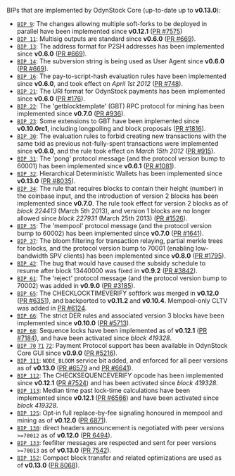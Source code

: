 BIPs that are implemented by OdynStock Core (up-to-date up to **v0.13.0**):

* [`BIP 9`](https://github.com/odynstock/bips/blob/master/bip-0009.mediawiki): The changes allowing multiple soft-forks to be deployed in parallel have been implemented since **v0.12.1**  ([PR #7575](https://github.com/odynstock/odynstock/pull/7575))
* [`BIP 11`](https://github.com/odynstock/bips/blob/master/bip-0011.mediawiki): Multisig outputs are standard since **v0.6.0** ([PR #669](https://github.com/odynstock/odynstock/pull/669)).
* [`BIP 13`](https://github.com/odynstock/bips/blob/master/bip-0013.mediawiki): The address format for P2SH addresses has been implemented since **v0.6.0** ([PR #669](https://github.com/odynstock/odynstock/pull/669)).
* [`BIP 14`](https://github.com/odynstock/bips/blob/master/bip-0014.mediawiki): The subversion string is being used as User Agent since **v0.6.0** ([PR #669](https://github.com/odynstock/odynstock/pull/669)).
* [`BIP 16`](https://github.com/odynstock/bips/blob/master/bip-0016.mediawiki): The pay-to-script-hash evaluation rules have been implemented since **v0.6.0**, and took effect on *April 1st 2012* ([PR #748](https://github.com/odynstock/odynstock/pull/748)).
* [`BIP 21`](https://github.com/odynstock/bips/blob/master/bip-0021.mediawiki): The URI format for OdynStock payments has been implemented since **v0.6.0** ([PR #176](https://github.com/odynstock/odynstock/pull/176)).
* [`BIP 22`](https://github.com/odynstock/bips/blob/master/bip-0022.mediawiki): The 'getblocktemplate' (GBT) RPC protocol for mining has been implemented since **v0.7.0** ([PR #936](https://github.com/odynstock/odynstock/pull/936)).
* [`BIP 23`](https://github.com/odynstock/bips/blob/master/bip-0023.mediawiki): Some extensions to GBT have been implemented since **v0.10.0rc1**, including longpolling and block proposals ([PR #1816](https://github.com/odynstock/odynstock/pull/1816)).
* [`BIP 30`](https://github.com/odynstock/bips/blob/master/bip-0030.mediawiki): The evaluation rules to forbid creating new transactions with the same txid as previous not-fully-spent transactions were implemented since **v0.6.0**, and the rule took effect on *March 15th 2012* ([PR #915](https://github.com/odynstock/odynstock/pull/915)).
* [`BIP 31`](https://github.com/odynstock/bips/blob/master/bip-0031.mediawiki): The 'pong' protocol message (and the protocol version bump to 60001) has been implemented since **v0.6.1** ([PR #1081](https://github.com/odynstock/odynstock/pull/1081)).
* [`BIP 32`](https://github.com/odynstock/bips/blob/master/bip-0032.mediawiki): Hierarchical Deterministic Wallets has been implemented since **v0.13.0** ([PR #8035](https://github.com/odynstock/odynstock/pull/8035)).
* [`BIP 34`](https://github.com/odynstock/bips/blob/master/bip-0034.mediawiki): The rule that requires blocks to contain their height (number) in the coinbase input, and the introduction of version 2 blocks has been implemented since **v0.7.0**. The rule took effect for version 2 blocks as of *block 224413* (March 5th 2013), and version 1 blocks are no longer allowed since *block 227931* (March 25th 2013) ([PR #1526](https://github.com/odynstock/odynstock/pull/1526)).
* [`BIP 35`](https://github.com/odynstock/bips/blob/master/bip-0035.mediawiki): The 'mempool' protocol message (and the protocol version bump to 60002) has been implemented since **v0.7.0** ([PR #1641](https://github.com/odynstock/odynstock/pull/1641)).
* [`BIP 37`](https://github.com/odynstock/bips/blob/master/bip-0037.mediawiki): The bloom filtering for transaction relaying, partial merkle trees for blocks, and the protocol version bump to 70001 (enabling low-bandwidth SPV clients) has been implemented since **v0.8.0** ([PR #1795](https://github.com/odynstock/odynstock/pull/1795)).
* [`BIP 42`](https://github.com/odynstock/bips/blob/master/bip-0042.mediawiki): The bug that would have caused the subsidy schedule to resume after block 13440000 was fixed in **v0.9.2** ([PR #3842](https://github.com/odynstock/odynstock/pull/3842)).
* [`BIP 61`](https://github.com/odynstock/bips/blob/master/bip-0061.mediawiki): The 'reject' protocol message (and the protocol version bump to 70002) was added in **v0.9.0** ([PR #3185](https://github.com/odynstock/odynstock/pull/3185)).
* [`BIP 65`](https://github.com/odynstock/bips/blob/master/bip-0065.mediawiki): The CHECKLOCKTIMEVERIFY softfork was merged in **v0.12.0** ([PR #6351](https://github.com/odynstock/odynstock/pull/6351)), and backported to **v0.11.2** and **v0.10.4**. Mempool-only CLTV was added in [PR #6124](https://github.com/odynstock/odynstock/pull/6124).
* [`BIP 66`](https://github.com/odynstock/bips/blob/master/bip-0066.mediawiki): The strict DER rules and associated version 3 blocks have been implemented since **v0.10.0** ([PR #5713](https://github.com/odynstock/odynstock/pull/5713)).
* [`BIP 68`](https://github.com/odynstock/bips/blob/master/bip-0068.mediawiki): Sequence locks have been implemented as of **v0.12.1**  ([PR #7184](https://github.com/odynstock/odynstock/pull/7184)), and have been activated since *block 419328*.
* [`BIP 70`](https://github.com/odynstock/bips/blob/master/bip-0070.mediawiki) [`71`](https://github.com/odynstock/bips/blob/master/bip-0071.mediawiki) [`72`](https://github.com/odynstock/bips/blob/master/bip-0072.mediawiki): Payment Protocol support has been available in OdynStock Core GUI since **v0.9.0** ([PR #5216](https://github.com/odynstock/odynstock/pull/5216)).
* [`BIP 111`](https://github.com/odynstock/bips/blob/master/bip-0111.mediawiki): `NODE_BLOOM` service bit added, and enforced for all peer versions as of **v0.13.0** ([PR #6579](https://github.com/odynstock/odynstock/pull/6579) and [PR #6641](https://github.com/odynstock/odynstock/pull/6641)).
* [`BIP 112`](https://github.com/odynstock/bips/blob/master/bip-0112.mediawiki): The CHECKSEQUENCEVERIFY opcode has been implemented since **v0.12.1** ([PR #7524](https://github.com/odynstock/odynstock/pull/7524)) and has been activated since *block 419328*.
* [`BIP 113`](https://github.com/odynstock/bips/blob/master/bip-0113.mediawiki): Median time past lock-time calculations have been implemented since **v0.12.1** ([PR #6566](https://github.com/odynstock/odynstock/pull/6566)) and have been activated since *block 419328*.
* [`BIP 125`](https://github.com/odynstock/bips/blob/master/bip-0125.mediawiki): Opt-in full replace-by-fee signaling honoured in mempool and mining as of **v0.12.0** ([PR 6871](https://github.com/odynstock/odynstock/pull/6871)).
* [`BIP 130`](https://github.com/odynstock/bips/blob/master/bip-0130.mediawiki): direct headers announcement is negotiated with peer versions `>=70012` as of **v0.12.0** ([PR 6494](https://github.com/odynstock/odynstock/pull/6494)).
* [`BIP 133`](https://github.com/odynstock/bips/blob/master/bip-0133.mediawiki): feefilter messages are respected and sent for peer versions `>=70013` as of **v0.13.0** ([PR 7542](https://github.com/odynstock/odynstock/pull/7542)).
* [`BIP 152`](https://github.com/odynstock/bips/blob/master/bip-0152.mediawiki): Compact block transfer and related optimizations are used as of **v0.13.0** ([PR 8068](https://github.com/odynstock/odynstock/pull/8068)).
